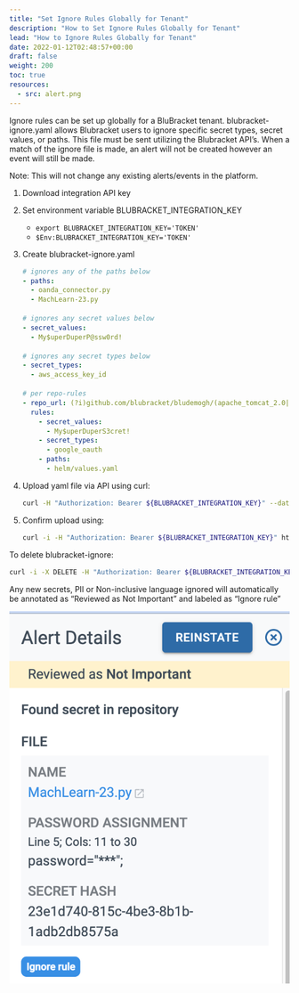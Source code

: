 ```yaml
---
title: "Set Ignore Rules Globally for Tenant"
description: "How to Set Ignore Rules Globally for Tenant"
lead: "How to Ignore Rules Globally for Tenant"
date: 2022-01-12T02:48:57+00:00
draft: false
weight: 200
toc: true
resources:
  - src: alert.png
---
```


Ignore rules can be set up globally for a BluBracket tenant. blubracket-ignore.yaml allows Blubracket users to ignore specific secret types, secret values, or paths. This file must be sent utilizing the Blubracket API’s. When a match of the ignore file is made, an alert will not be created however an event will still be made.

Note: This will not change any existing alerts/events in the platform.

1. Download integration API key

2. Set environment variable BLUBRACKET_INTEGRATION_KEY

    * `export BLUBRACKET_INTEGRATION_KEY='TOKEN'`
    * `$Env:BLUBRACKET_INTEGRATION_KEY='TOKEN'`

3. Create blubracket-ignore.yaml

    ```yaml
    # ignores any of the paths below
    - paths:
      - oanda_connector.py
      - MachLearn-23.py

    # ignores any secret values below
    - secret_values:
      - My$uperDuperP@ssw0rd!

    # ignores any secret types below
    - secret_types:
      - aws_access_key_id

    # per repo-rules
    - repo_url: (?i)github.com/blubracket/bludemogh/(apache_tomcat_2.0|crm_order_management)
      rules:
        - secret_values:
          - My$uperDuperS3cret!
        - secret_types:
          - google_oauth
        - paths:
          - helm/values.yaml
    ```

4. Upload yaml file via API using curl:

    ```bash
    curl -H "Authorization: Bearer ${BLUBRACKET_INTEGRATION_KEY}" --data-binary "@blubracket-ignore.yaml" https://TENANT.blubracket.com/api/public/blubracket-ignore

    ```

5. Confirm upload using:

    ```bash
    curl -i -H "Authorization: Bearer ${BLUBRACKET_INTEGRATION_KEY}" https://TENANT.blubracket.com/api/public/blubracket-ignore
    ```

To delete blubracket-ignore:

```bash
curl -i -X DELETE -H "Authorization: Bearer ${BLUBRACKET_INTEGRATION_KEY}" https://TENANT.blubracket.com/api/public/blubracket-ignore
```

Any new secrets, PII or Non-inclusive language ignored will automatically be annotated as “Reviewed as Not Important” and labeled as “Ignore rule”

![alert screenshot](alert.png)
